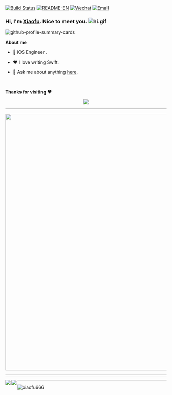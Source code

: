 [![Build Status](https://github.com/xiaofu666/xiaofu666/workflows/Generate%20Snake/badge.svg?branch=master)](https://github.com/xiaofu666/xiaofu666/actions)
[![README-EN](https://shields.io/badge/README-English-blue)](README.md)
[![Wechat](https://img.shields.io/badge/Wechat-Lurich-green.svg)](https://u.wechat.com/EHPxTVDogoJySlhWs9vbKpc)
[![Email](https://img.shields.io/badge/Email-3290235031@qq.com-red.svg)](https://qm.qq.com/q/Nbo6sgqD0M)

### Hi, I'm [Xiaofu](https://xiaofu666.github.io). Nice to meet you. ![hi.gif](https://upload-images.jianshu.io/upload_images/12555132-afce2e2010b2df16.gif?imageMogr2/auto-orient/strip)


![github-profile-summary-cards](https://github-profile-summary-cards.vercel.app/api/cards/profile-details?username=xiaofu666&theme=github_dark)


**About me**

- 💼 iOS Engineer <!-- at [](https://ijk.io) -->.

- ❤️ I love writing Swift.

- 💬 Ask me about anything [here](https://github.com/xiaofu666/xiaofu666/issues).

<br/>

**Thanks for visiting :heart:**

<p align="center"> 
<img src="https://profile-counter.glitch.me/xiaofu666/count.svg">  
</p>

<!--

![GitHub Snake Light](https://github.com/xiaofu666/xiaofu666/blob/output/github-contribution-grid-snake.svg#gh-light-mode-only)
![GitHub Snake Light](https://github.com/xiaofu666/xiaofu666/blob/output/github-contribution-grid-snake-dark.svg#gh-light-mode-only#gh-dark-mode-only)


**Languages and Tools:**  

<code><img height="28" src="https://raw.githubusercontent.com/github/explore/80688e429a7d4ef2fca1e82350fe8e3517d3494d/topics/swift/swift.png"></code>
<code><img height="28" src="https://raw.githubusercontent.com/github/explore/80688e429a7d4ef2fca1e82350fe8e3517d3494d/topics/objective-c/objective-c.png"></code>
<code><img height="28" src="https://raw.githubusercontent.com/github/explore/80688e429a7d4ef2fca1e82350fe8e3517d3494d/topics/python/python.png"></code>
<code><img height="28" src="https://raw.githubusercontent.com/github/explore/80688e429a7d4ef2fca1e82350fe8e3517d3494d/topics/html/html.png"></code>
<code><img height="28" src="https://raw.githubusercontent.com/github/explore/80688e429a7d4ef2fca1e82350fe8e3517d3494d/topics/java/java.png"></code>

| <a href="https://github.com/xiaofu666"><img align="center" src="https://github-readme-stats.vercel.app/api?username=xiaofu666&show_icons=true&include_all_commits=true&theme=buefy&hide_border=true&title_color=8E354A&text_color=616138&icon_color=616138&custom_title=Octree%27s%20Github%20Stats" alt="xiaofu666's github stats" /></a> | <a href="https://github.com/anuraghazra/github-readme-stats"><img align="center" src="https://github-readme-stats.vercel.app/api/top-langs/?username=xiaofu666&layout=compact&theme=buefy&hide_border=true&title_color=8E354A&text_color=616138&icon_color=8E354A" /></a> |
| ------------------------------------------------------------ | ------------------------------------------------------------ |
-->
---

<a href="https://github.com/xiaofu666">
  <img width=800 src="https://github-profile-trophy.vercel.app/?username=xiaofu666&column=10&theme=onelight&no-frame=true&rank=-?"/>
</a>

---

<img src="https://github-readme-stats.vercel.app/api?username=xiaofu666&show_icons=true&icon_color=0366d6&text_color=24292e&bg_color=ffffff&hide_title=true&include_all_commits=true"   align="left"  />
<img src="https://github-readme-stats.vercel.app/api/top-langs?username=xiaofu666&layout=compact"  align="left" />

---

<p><img align="center" src="https://github-readme-streak-stats.herokuapp.com/?user=xiaofu666&" alt="xiaofu666" /></p>
<!--
![github-readme-stats](https://github-readme-stats.vercel.app/api?username=xiaofu666&show_icons=true&theme=github_dark&count_private=true)

**xiaofu666/xiaofu666** is a ✨ _special_ ✨ repository because its `README.md` (this file) appears on your GitHub profile.

Here are some ideas to get you started:

- 🔭 I’m currently working on ...
- 🌱 I’m currently learning ...
- 👯 I’m looking to collaborate on ...
- 🤔 I’m looking for help with ...
- 💬 Ask me about ...
- 📫 How to reach me: ...
- 😄 Pronouns: ...
- ⚡ Fun fact: ...
-->
